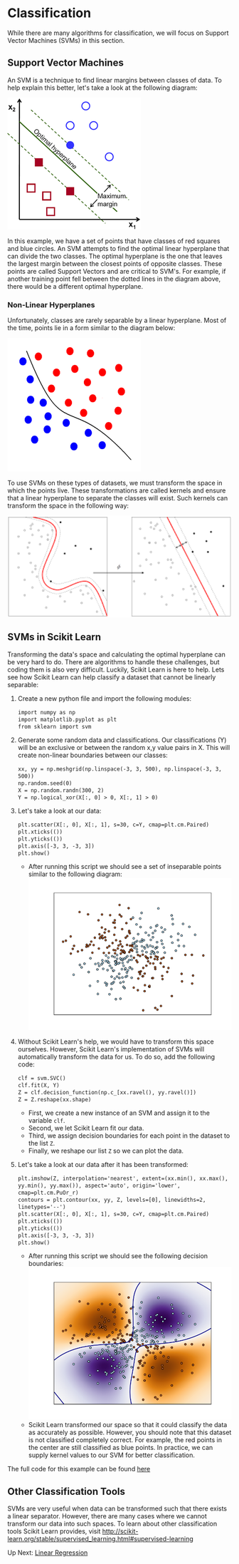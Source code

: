 # Classification

While there are many algorithms for classification, we will focus on Support Vector Machines (SVMs) in this section.

## Support Vector Machines
An SVM is a technique to find linear margins between classes of data. To help explain this better, let's take a look at the following diagram:

![SVM](/images/svm.png?raw=true "SVM")

In this example, we have a set of points that have classes of red squares and blue circles. An SVM attempts to find the optimal linear hyperplane that can divide the two classes. The optimal hyperplane is the one that leaves the largest margin between the closest points of opposite classes. These points are called Support Vectors and are critical to SVM's. For example, if another training point fell between the dotted lines in the diagram above, there would be a different optimal hyperplane.

### Non-Linear Hyperplanes
Unfortunately, classes are rarely separable by a linear hyperplane. Most of the time, points lie in a form similar to the diagram below:

![SVM_nonlin](/images/svm_nonlin.gif?raw=true "SVM_nonlin")

To use SVMs on these types of datasets, we must transform the space in which the points live. These transformations are called kernels and ensure that a linear hyperplane to separate the classes will exist. Such kernels can transform the space in the following way:

<img src="/images/svm_kernel.png" width="600"/>

## SVMs in Scikit Learn
Transforming the data's space and calculating the optimal hyperplane can be very hard to do. There are algorithms to handle these challenges, but coding them is also very difficult. Luckily, Scikit Learn is here to help. Lets see how Scikit Learn can help classify a dataset that cannot be linearly separable:

1. Create a new python file and import the following modules:
	```
	import numpy as np
	import matplotlib.pyplot as plt
	from sklearn import svm
	```

2. Generate some random data and classifications. Our classifications (Y) will be an exclusive or between the random x,y value pairs in X. This will create non-linear boundaries between our classes:
	```
	xx, yy = np.meshgrid(np.linspace(-3, 3, 500), np.linspace(-3, 3, 500))
	np.random.seed(0)
	X = np.random.randn(300, 2)
	Y = np.logical_xor(X[:, 0] > 0, X[:, 1] > 0)
	```

3. Let's take a look at our data:
	```
	plt.scatter(X[:, 0], X[:, 1], s=30, c=Y, cmap=plt.cm.Paired)
	plt.xticks(())
	plt.yticks(())
	plt.axis([-3, 3, -3, 3])
	plt.show()
	```
	- After running this script we should see a set of inseparable points similar to the following diagram:
![SVM_nonlin_example](/images/svm_nonlin_example.png?raw=true "SVM_nonlin_example")

4. Without Scikit Learn's help, we would have to transform this space ourselves. However, Scikit Learn's implementation of SVMs will automatically transform the data for us. To do so, add the following code:
	```
	clf = svm.SVC()
	clf.fit(X, Y)
	Z = clf.decision_function(np.c_[xx.ravel(), yy.ravel()])
	Z = Z.reshape(xx.shape)
	```
	- First, we create a new instance of an SVM and assign it to the variable `clf`.
	- Second, we let Scikit Learn fit our data.
	- Third, we assign decision boundaries for each point in the dataset to the list `Z`.
	- Finally, we reshape our list `Z` so we can plot the data.

5. Let's take a look at our data after it has been transformed:
	```
	plt.imshow(Z, interpolation='nearest', extent=(xx.min(), xx.max(), yy.min(), yy.max()), aspect='auto', origin='lower', cmap=plt.cm.PuOr_r)
	contours = plt.contour(xx, yy, Z, levels=[0], linewidths=2, linetypes='--')
	plt.scatter(X[:, 0], X[:, 1], s=30, c=Y, cmap=plt.cm.Paired)
	plt.xticks(())
	plt.yticks(())
	plt.axis([-3, 3, -3, 3])
	plt.show()
	```
	- After running this script we should see the following decision boundaries:
![SVM_nonlin_example_separated](/images/svm_nonlin_example_separated.png?raw=true "SVM_nonlin_example_separated")
	- Scikit Learn transformed our space so that it could classify the data as accurately as possible. However, you should note that this dataset is not classified completely correct. For example, the red points in the center are still classified as blue points. In practice, we can supply kernel values to our SVM for better classification.

The full code for this example can be found [here](https://github.com/rpcrimi/Scikit_Learn/blob/master/code/nonlin_svm.py)

## Other Classification Tools
SVMs are very useful when data can be transformed such that there exists a linear separator. However, there are many cases where we cannot transform our data into such spaces. To learn about other classification tools Scikit Learn provides, visit http://scikit-learn.org/stable/supervised_learning.html#supervised-learning

Up Next: [Linear Regression](https://github.com/rpcrimi/Scikit_Learn/blob/master/markdown/linear_regression.md)


